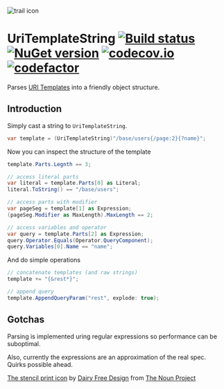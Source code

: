 ![trail icon](https://raw.githubusercontent.com/tpluscode/UriTemplateString/master/assets/noun_690990.png)

# UriTemplateString [![Build status][av-badge]][build] [![NuGet version][nuget-badge]][nuget-link] [![codecov.io][cov-badge]][cov-link] [![codefactor][codefactor-badge]][codefactor-link]

Parses [URI Templates](https://tools.ietf.org/html/rfc6570) into a friendly object structure. 

## Introduction

Simply cast a string to `UriTemplateString`.

``` c#
var template = (UriTemplateString)"/base/users{/page:2}{?name}";
```

Now you can inspect the structure of the template


``` c#
template.Parts.Legnth == 3;

// access literal parts
var literal = template.Parts[0] as Literal;
literal.ToString() == "/base/users";

// access parts with modifier
var pageSeg = template[1] as Expression;
(pageSeg.Modifier as MaxLength).MaxLength == 2;

// access variables and operator
var query = template.Parts[2] as Expression;
query.Operator.Equals(Operator.QueryComponent);
query.Variables[0].Name == "name";
```

And do simple operations

``` c#
// concatenate templates (and raw strings)
template += "{&rest*}";

// append query
template.AppendQueryParam("rest", explode: true);
```

## Gotchas

Parsing is implemented uring regular expressions so performance can be suboptimal.

Also, currently the expressions are an approximation of the real spec. Quirks possible ahead.

[The stencil print icon](https://thenounproject.com/term/stencil-print/690990) by [Dairy Free Design](https://thenounproject.com/emmaihall/) from [The Noun Project](http://thenounproject.com/)

[av-badge]: https://ci.appveyor.com/api/projects/status/je1g2h91wy7nas8q/branch/master?svg=true
[build]: https://ci.appveyor.com/project/tpluscode78631/uritemplatestring/branch/master
[nuget-badge]: https://badge.fury.io/nu/UriTemplateString.svg
[nuget-link]: https://badge.fury.io/nu/UriTemplateString
[cov-badge]: https://codecov.io/github/tpluscode/UriTemplateString/coverage.svg?branch=master
[cov-link]: https://codecov.io/github/tpluscode/UriTemplateString?branch=master
[codefactor-badge]: https://www.codefactor.io/repository/github/tpluscode/UriTemplateString/badge/master
[codefactor-link]: https://www.codefactor.io/repository/github/tpluscode/UriTemplateString/overview/master
